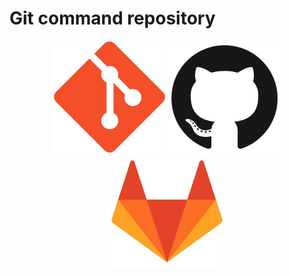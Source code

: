 # Git command repository 
<div align="center">
  <img height="180em" src="https://raw.githubusercontent.com/devicons/devicon/master/icons/git/git-original.svg"/>
  <img height="180em" src="https://raw.githubusercontent.com/devicons/devicon/master/icons/github/github-original.svg"/>
  <img height="180em" src="https://raw.githubusercontent.com/devicons/devicon/master/icons/gitlab/gitlab-original.svg"/>
</div>
